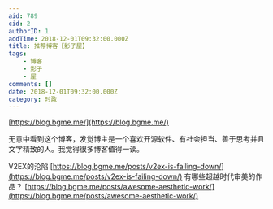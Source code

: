 ```yaml
---
aid: 789
cid: 2
authorID: 1
addTime: 2018-12-01T09:32:00.000Z
title: 推荐博客【影子屋】
tags:
    - 博客
    - 影子
    - 屋
comments: []
date: 2018-12-01T09:32:00.000Z
category: 时政
---
```


[https://blog.bgme.me/](https://blog.bgme.me/)

无意中看到这个博客，发觉博主是一个喜欢开源软件、有社会担当、善于思考并且文字精致的人。我觉得很多博客值得一读。

V2EX的沦陷 [https://blog.bgme.me/posts/v2ex-is-failing-down/](https://blog.bgme.me/posts/v2ex-is-failing-down/) 有哪些超越时代审美的作品？ [https://blog.bgme.me/posts/awesome-aesthetic-work/](https://blog.bgme.me/posts/awesome-aesthetic-work/)
